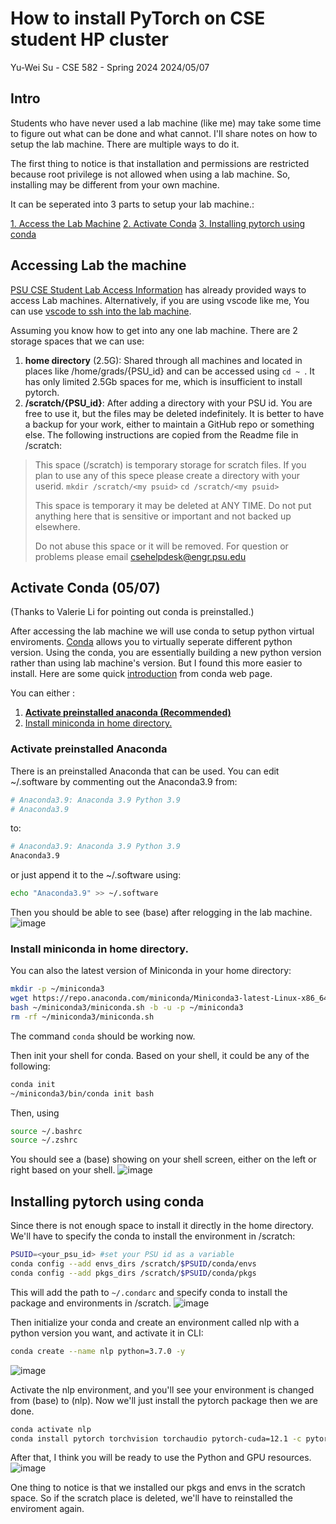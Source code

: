 # How to install PyTorch on CSE student HP cluster
Yu-Wei Su - CSE 582 - Spring 2024 
2024/05/07

## Intro
Students who have never used a lab machine (like me) may take some time to figure out what can be done and what cannot. I'll share notes on how to setup the lab machine. There are multiple ways to do it.

The first thing to notice is that installation and permissions are restricted because root privilege is not allowed when using a lab machine. So, installing may be different from your own machine.


It can be seperated into 3 parts to setup your lab machine.:

[1. Access the Lab Machine](#Accessing-Lab-the-machine)
[2. Activate Conda](#Activate-Conda-(05/07)) 
[3. Installing pytorch using conda](#Installing-pytorch-using-conda)

## Accessing Lab the machine
[PSU CSE Student Lab Access Information](https://www.eecs.psu.edu/cse-student-lab-access/index.aspx) has already provided ways to access Lab machines. 
Alternatively, if you are using vscode like me, You can use [vscode to ssh into the lab machine](https://code.visualstudio.com/docs/remote/ssh).

Assuming you know how to get into any one lab machine. There are 2 storage spaces that we can use:
1. **home directory** (2.5G): Shared through all machines and located in places like /home/grads/{PSU_id} and can be accessed using `cd ~ `. It has only limited 2.5Gb spaces for me, which is insufficient to install pytorch.
2. **/scratch/{PSU_id}**: After adding a directory with your PSU id. You are free to use it, but the files may be deleted indefinitely. 
It is better to have a backup for your work, either to maintain a GitHub repo or something else. The following instructions are copied from the Readme file in /scratch:
>This space (/scratch) is temporary storage for scratch files.
If you plan to use any of this spece please create a directory with your userid.
        `mkdir /scratch/<my psuid>`
        `cd /scratch/<my psuid>`
>
>This space is temporary it may be deleted at ANY TIME.
Do not put anything here that is sensitive or important and not backed up elsewhere.
>
>
>Do not abuse this space or it will be removed.
>For question or problems please email csehelpdesk@engr.psu.edu

## Activate Conda (05/07) 
(Thanks to Valerie Li for pointing out conda is preinstalled.)

After accessing the lab machine we will use conda to setup python virtual enviroments.  [Conda](https://docs.conda.io/projects/miniconda/en/latest/index.html) allows you to virtually seperate different python version. Using the conda, you are essentially building a new python version rather than using lab machine's version. But I found this more easier to install. Here are some quick [introduction](https://conda.io/projects/conda/en/latest/user-guide/getting-started.html#managing-python "conda introduction") from conda web page. 

You can either :
1. [**Activate preinstalled anaconda (Recommended)**](#Activate-preinstalled-anaconda)
2. [Install miniconda in home directory.](#Install-miniconda-in-home-directory)

### Activate preinstalled Anaconda
There is an preinstalled Anaconda that can be used. You can edit ~/.software by commenting out the Anaconda3.9 from:
```bash
# Anaconda3.9: Anaconda 3.9 Python 3.9
# Anaconda3.9
```
to:
```bash
# Anaconda3.9: Anaconda 3.9 Python 3.9
Anaconda3.9
```

or just append it to the ~/.software using:
```bash
echo "Anaconda3.9" >> ~/.software
```

Then you should be able to see (base) after relogging in the lab machine.  
![image](https://hackmd.io/_uploads/r1ySsbq9T.png)


### Install miniconda in home directory.
You can also the latest version of Miniconda in your home directory:
```bash
mkdir -p ~/miniconda3
wget https://repo.anaconda.com/miniconda/Miniconda3-latest-Linux-x86_64.sh -O ~/miniconda3/miniconda.sh
bash ~/miniconda3/miniconda.sh -b -u -p ~/miniconda3
rm -rf ~/miniconda3/miniconda.sh
```
The command `conda` should be working now.

Then init your shell for conda.
Based on your shell, it could be any of the following:
```bash
conda init
~/miniconda3/bin/conda init bash
```
Then, using
```bash
source ~/.bashrc
source ~/.zshrc
```
You should see a (base) showing on your shell screen, either on the left or right based on your shell. 
![image](https://hackmd.io/_uploads/r1ySsbq9T.png)


## Installing pytorch using conda


Since there is not enough space to install it directly in the home directory. We'll have to specify the conda to install the environment in /scratch:
```bash
PSUID=<your_psu_id> #set your PSU id as a variable
conda config --add envs_dirs /scratch/$PSUID/conda/envs
conda config --add pkgs_dirs /scratch/$PSUID/conda/pkgs
```

This will add the path to `~/.condarc` and specify conda to install the package and environments in /scratch.
![image](https://hackmd.io/_uploads/BkVoj-qqT.png)

Then initialize your conda and create an environment called nlp with a python version you want, and activate it in CLI:

```bash
conda create --name nlp python=3.7.0 -y
```
![image](https://hackmd.io/_uploads/r1dRsWccp.png)
    
Activate the nlp environment, and you'll see your environment is changed from (base) to (nlp). Now we'll just install the pytorch package then we are done.

```bash
conda activate nlp
conda install pytorch torchvision torchaudio pytorch-cuda=12.1 -c pytorch -c nvidia 
```

After that, I think you will be ready to use the Python and GPU resources.
![image](https://hackmd.io/_uploads/HJwTnW5qa.png)

 One thing to notice is that we installed our pkgs and envs in the scratch space. So if the scratch place is deleted, we'll have to reinstalled the enviroment again. 
